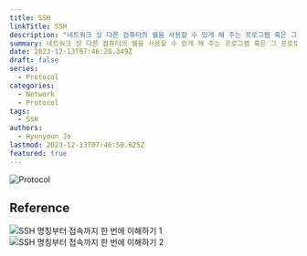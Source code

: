```yaml
---
title: SSH
linkTitle: SSH
description: "네트워크 상 다른 컴퓨터의 쉘을 사용할 수 있게 해 주는 프로그램 혹은 그 프로토콜"
summary: 네트워크 상 다른 컴퓨터의 쉘을 사용할 수 있게 해 주는 프로그램 혹은 그 프로토콜
date: 2023-12-13T07:46:28.349Z
draft: false
series:
  - Protocol
categories:
  - Network
  - Protocol
tags:
  - SSH
authors:
  - Hyunyoun Jo
lastmod: 2023-12-13T07:46:50.625Z
featured: true
---
```


![Protocol](media/images/protocol.png "http://www.tcpipguide.com/free/t_TCPIPProtocols.htm")

## Reference

![SSH 명칭부터 접속까지 한 번에 이해하기 1](https://library.gabia.com/contents/infrahosting/9002/)  
![SSH 명칭부터 접속까지 한 번에 이해하기 2](https://library.gabia.com/contents/9008/)

